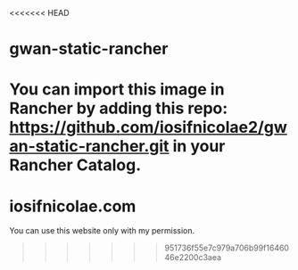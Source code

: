 <<<<<<< HEAD
# gwan-static-rancher

You can import this image in Rancher by adding this repo: https://github.com/iosifnicolae2/gwan-static-rancher.git in your Rancher Catalog.
=======
# iosifnicolae.com
You can use this website only with my permission.
>>>>>>> 951736f55e7c979a706b99f1646046e2200c3aea
